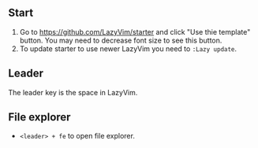 ## Start

1. Go to https://github.com/LazyVim/starter and click "Use thie template" button. You may need to decrease font size to see this button.
2. To update starter to use newer LazyVim you need to `:Lazy update`.

## Leader

The leader key is the space in LazyVim.

## File explorer

- `<leader> + fe` to open file explorer.
